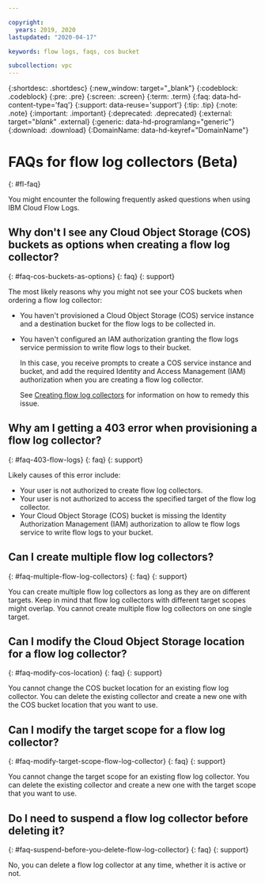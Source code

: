 ```yaml
---

copyright:
  years: 2019, 2020
lastupdated: "2020-04-17"

keywords: flow logs, faqs, cos bucket

subcollection: vpc
---
```


{:shortdesc: .shortdesc}
{:new_window: target="_blank"}
{:codeblock: .codeblock}
{:pre: .pre}
{:screen: .screen}
{:term: .term}
{:faq: data-hd-content-type='faq'}
{:support: data-reuse='support'}
{:tip: .tip}
{:note: .note}
{:important: .important}
{:deprecated: .deprecated}
{:external: target="_blank_" .external}
{:generic: data-hd-programlang="generic"}
{:download: .download}
{:DomainName: data-hd-keyref="DomainName"}

# FAQs for flow log collectors (Beta)
{: #fl-faq}

You might encounter the following frequently asked questions when using IBM Cloud Flow Logs.

## Why don't I see any Cloud Object Storage (COS) buckets as options when creating a flow log collector?
{: #faq-cos-buckets-as-options}
{: faq}
{: support}

The most likely reasons why you might not see your COS buckets when ordering a flow log collector:

   * You haven't provisioned a Cloud Object Storage (COS) service instance and a destination bucket for the flow logs to be collected in.
   * You haven't configured an IAM authorization granting the flow logs service permission to write flow logs to their bucket.

      In this case, you receive prompts to create a COS service instance and bucket, and add the required Identity and Access Management (IAM) authorization when you are creating a flow log collector.

      See [Creating flow log collectors](/docs/vpc?topic=vpc-ordering-flow-log-collector) for information on how to remedy this issue.

## Why am I getting a 403 error when provisioning a flow log collector?
{: #faq-403-flow-logs}
{: faq}
{: support}

Likely causes of this error include:

   * Your user is not authorized to create flow log collectors.
   * Your user is not authorized to access the specified target of the flow log collector.
   * Your Cloud Object Storage (COS) bucket is missing the Identity Authorization Management (IAM) authorization to allow te flow logs service to write flow logs to your bucket.

## Can I create multiple flow log collectors?
{: #faq-multiple-flow-log-collectors}
{: faq}
{: support}

You can create multiple flow log collectors as long as they are on different targets. Keep in mind that flow log collectors with different target scopes might overlap. You cannot create multiple flow log collectors on one single target.

## Can I modify the Cloud Object Storage location for a flow log collector?
{: #faq-modify-cos-location}
{: faq}
{: support}

You cannot change the COS bucket location for an existing flow log collector. You can delete the existing collector and create a new one with the COS bucket location that you want to use.

## Can I modify the target scope for a flow log collector?
{: #faq-modify-target-scope-flow-log-collector}
{: faq}
{: support}

You cannot change the target scope for an existing flow log collector. You can delete the existing collector and create a new one with the target scope that you want to use.

## Do I need to suspend a flow log collector before deleting it?
{: #faq-suspend-before-you-delete-flow-log-collector}
{: faq}
{: support}

No, you can delete a flow log collector at any time, whether it is active or not.
